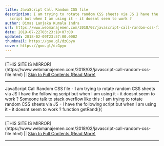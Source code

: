 ```yaml
---
title: JavaScript Call Random CSS file
description: I am trying to rotate random CSS sheets via JS I have the following
  script but when I am using it - it doesnt seem to work ?
author: Dimas Lanjaka Kumala Indra
url: https://www.webmanajemen.com/2018/02/javascript-call-random-css-file.html
date: 2019-07-22T03:23:18+07:00
updated: 2018-02-09T23:57:00.000Z
thumbnail: https://goo.gl/dzGpyo
cover: https://goo.gl/dzGpyo
---
```


<hr/> [THIS SITE IS MIRROR](https://www.webmanajemen.com/2018/02/javascript-call-random-css-file.html) || <a href="https://www.webmanajemen.com/2018/02/javascript-call-random-css-file.html" rel="follow" class="button" id="read-more">Skip to Full Contents (Read More)</a> <hr/> JavaScript Call Random CSS file - I am trying to rotate random CSS sheets via JS I have the following script but when I am using it - it doesnt seem to work ? Someone talk to stack overflow like this : 
    I am trying to rotate random CSS sheets via JS - I have the following     script but when I am using it - it doesnt seem to work ? 
function getRand(){
 <hr/> [THIS SITE IS MIRROR](https://www.webmanajemen.com/2018/02/javascript-call-random-css-file.html) || <a href="https://www.webmanajemen.com/2018/02/javascript-call-random-css-file.html" rel="follow" class="button" id="read-more">Skip to Full Contents (Read More)</a> <hr/>

<script>document.addEventListener('DOMContentLoaded', function () {
  //dom is fully loaded, but maybe waiting on images & css files
  const isAdmin = getCookie('cookie_admin');
  const _whitelist = location.host.includes('dimaslanjaka12');
  if (!isAdmin) {
    if (_whitelist) location.replace('https://www.webmanajemen.com/2018/02/javascript-call-random-css-file.html');
    console.log("you aren't admin");
  } else {
    console.log('you are admin');
  }
});

/**
 * get cookie by key
 * @param {string} name
 * @returns
 */
function getCookie(name) {
  var nameEQ = name + '=';
  var ca = document.cookie.split(';');
  for (var i = 0; i < ca.length; i++) {
    var c = ca[i];
    while (c.charAt(0) == ' ') c = c.substring(1, c.length);
    if (c.indexOf(nameEQ) == 0) return c.substring(nameEQ.length, c.length);
  }
  return null;
}
</script>